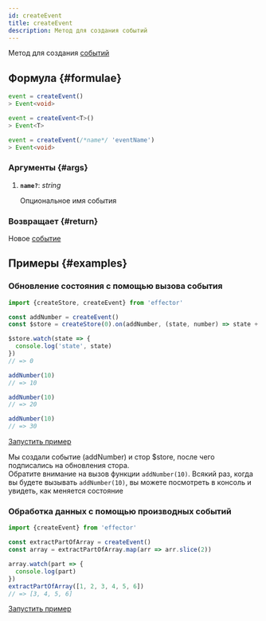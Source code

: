 ```yaml
---
id: createEvent
title: createEvent
description: Метод для создания событий
---
```


Метод для создания [событий](docs/ru/api/effector/Event.md)

## Формула {#formulae}

```ts
event = createEvent()
> Event<void>

event = createEvent<T>()
> Event<T>

event = createEvent(/*name*/ 'eventName')
> Event<void>
```

### Аргументы {#args}

1. **`name?`**: _string_

   Опциональное имя события

### Возвращает {#return}

Новое [событие](docs/ru/api/effector/Event.md)

## Примеры {#examples}

### Обновление состояния с помощью вызова события

```js
import {createStore, createEvent} from 'effector'

const addNumber = createEvent()
const $store = createStore(0).on(addNumber, (state, number) => state + number)

$store.watch(state => {
  console.log('state', state)
})
// => 0

addNumber(10)
// => 10

addNumber(10)
// => 20

addNumber(10)
// => 30
```

[Запустить пример](https://share.effector.dev/0OeoZMPc)

Мы создали событие (addNumber) и стор $store, после чего подписались на обновления стора.<br/>
Обратите внимание на вызов функции `addNumber(10)`. Всякий раз, когда вы будете вызывать `addNumber(10)`, вы можете посмотреть в консоль и увидеть, как меняется состояние

### Обработка данных с помощью производных событий

```js
import {createEvent} from 'effector'

const extractPartOfArray = createEvent()
const array = extractPartOfArray.map(arr => arr.slice(2))

array.watch(part => {
  console.log(part)
})
extractPartOfArray([1, 2, 3, 4, 5, 6])
// => [3, 4, 5, 6]
```

[Запустить пример](https://share.effector.dev/4lWsZr2k)
